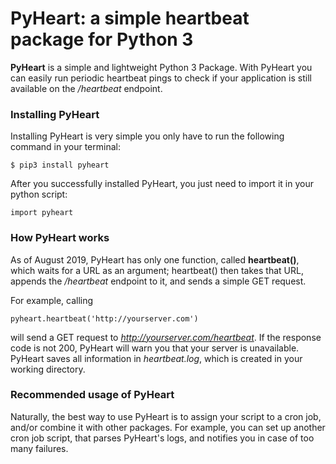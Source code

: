 # PyHeart: a simple heartbeat package for Python 3

**PyHeart** is a simple and lightweight Python 3 Package. With PyHeart you can easily run periodic heartbeat pings to check if your application is still available on the */heartbeat* endpoint.

### Installing PyHeart

Installing PyHeart is very simple you only have to run the following command in your terminal:
```
$ pip3 install pyheart
```
After you successfully installed PyHeart, you just need to import it in your python script:
```
import pyheart
```

### How PyHeart works

As of August 2019, PyHeart has only one function, called **heartbeat()**, which waits for a URL as an argument; heartbeat() then takes that URL, appends the */heartbeat* endpoint to it, and sends a simple GET request.

For example, calling
```
pyheart.heartbeat('http://yourserver.com')
```
will send a GET request to *http://yourserver.com/heartbeat*. If the response code is not 200, PyHeart will warn you that your server is unavailable. PyHeart saves all information in *heartbeat.log*, which is created in your working directory.

### Recommended usage of PyHeart

Naturally, the best way to use PyHeart is to assign your script to a cron job, and/or combine it with other packages. For example, you can set up another cron job script, that parses PyHeart's logs, and notifies you in case of too many failures. 

